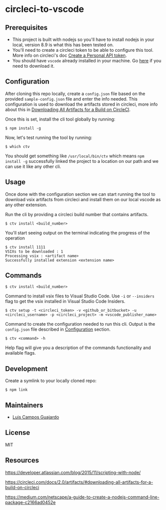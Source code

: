 # circleci-to-vscode

## Prerequisites
- This project is built with nodejs so you'll have to install nodejs in your local, version 8.9 is what this has been tested on.
- You'll need to create a circleci token to be able to configure this tool. More info on circleci's doc [Create a Personal API token](https://circleci.com/docs/2.0/managing-api-tokens/#creating-a-personal-api-token).
- You should have `vscode` already installed in your machine. Go [here](https://code.visualstudio.com/download) if you need to download it.

## Configuration
After cloning this repo locally, create a `config.json` file based on the provided `sample-config.json` file and enter the info needed. This configuration is used to download the artifacts stored in circleci, more info about this in [Downloading All Artifacts for a Build on CircleCI](https://circleci.com/docs/2.0/artifacts/#downloading-all-artifacts-for-a-build-on-circleci).

Once this is set, install the cli tool globally by running:
```
$ npm install -g
```

Now, let's test running the tool by running:
```
$ which ctv
```
You should get something like `/usr/local/bin/ctv` which means `npm install -g` successfully linked the project to a location on our path and we can use it like any other cli.

## Usage
Once done with the configuration section we can start running the tool to download vsix artifacts from circleci and install them on our local vscode as any other extension.

Run the cli by providing a circleci build number that contains artifacts.
```
$ ctv install <build_number>
```

You'll start seeing output on the terminal indicating the progress of the operation

```
$ ctv install 1111
VSIXs to be downloaded : 1
Processing vsix : <artifact name>
Successfully installed extension <extension name>

```

## Commands
```
$ ctv install <build_number>
```
Command to install vsix files to Visual Studio Code. Use `-i` or `--insiders` flag to get the vsix installed in Visual Studio Code Insiders.

```
$ ctv setup -t <circleci_token> -v <github_or_bitbucket> -u <circleci_username> -p <circleci_project> -m <vscode_publisher_name>
```
Command to create the configuration needed to run this cli. Output is the `config.json` file described in [Configuration](#configuration) section.

```
$ ctv <command> -h
```
Help flag will give you a description of the commands functionality and available flags.

## Development

Create a symlink to your locally cloned repo:
```
$ npm link
```


## Maintainers

- [Luis Campos Guajardo](https://github.com/lcampos)


## License

MIT

## Resources

https://developer.atlassian.com/blog/2015/11/scripting-with-node/

https://circleci.com/docs/2.0/artifacts/#downloading-all-artifacts-for-a-build-on-circleci

https://medium.com/netscape/a-guide-to-create-a-nodejs-command-line-package-c2166ad0452e
